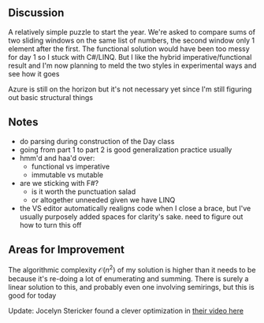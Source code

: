 ## Discussion

A relatively simple puzzle to start the year.  We're asked to compare sums of two sliding windows on the same list of numbers, the second window only 1 element after the first.  The functional solution would have been too messy for day 1 so I stuck with C#/LINQ.  But I like the hybrid imperative/functional result and I'm now planning to meld the two styles in experimental ways and see how it goes

Azure is still on the horizon but it's not necessary yet since I'm still figuring out basic structural things

## Notes

- do parsing during construction of the Day class
- going from part 1 to part 2 is good generalization practice usually
- hmm'd and haa'd over:
	- functional vs imperative
	- immutable vs mutable
- are we sticking with F#?
	- is it worth the punctuation salad
	- or altogether unneeded given we have LINQ
- the VS editor automatically realigns code when I close a brace, but I've usually purposely added spaces for clarity's sake. need to figure out how to turn this off

## Areas for Improvement

The algorithmic complexity $\mathcal{O}(n^2)$ of my solution is higher than it needs to be because it's re-doing a lot of enumerating and summing. There is surely a linear solution to this, and probably even one involving semirings, but this is good for today

Update: Jocelyn Stericker found a clever optimization in [their video here](https://www.youtube.com/watch?v=sYWEf6QCNG0&t=372s)
